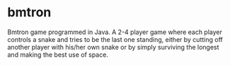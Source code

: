 # bmtron
Bmtron game programmed in Java. A 2-4 player game where each player controls a snake and tries to be the last one standing, either by cutting off another player with his/her own snake or by simply surviving the longest and making the best use of space.
